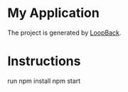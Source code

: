 # My Application

The project is generated by [LoopBack](http://loopback.io).

# Instructions

run npm install 
npm start
